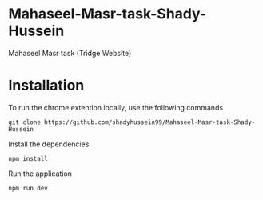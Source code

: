 # Mahaseel-Masr-task-Shady-Hussein
Mahaseel Masr task (Tridge Website)

# Installation
To run the chrome extention locally, use the following commands

`git clone https://github.com/shadyhussein99/Mahaseel-Masr-task-Shady-Hussein`

Install the dependencies

`npm install`

Run the application

`npm run dev`
